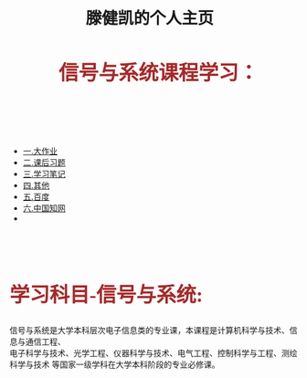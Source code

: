  <!doctype html>
 <html>
 <head>
     <title>Later3.github.io</title>
 <link href="style.css" rel="stylesheet"  type="text/css" />
 <meta charset="utf-8">
 <base target="_blank">
 <style>
     body{
         background-image: url('/u.jpg');
                     background-size: 100%;
                 background-repeat: repeat-x;
          }
        }
    h1{
            font-family: 微软雅黑;
            font-size: 50px;
            text-align:center;
        }
    h2{
        font-family:微软雅黑;
        font-size: 35px;
        color: brown;
        }
    </style> 
</head>
<body>
<header> 
  <h1> 
滕健凯的个人主页 <span class="orange"> </span>
  </h1>
  <h2> 
信号与系统课程学习<span class="orange">： </span></h2>
</header>
<nav>
      <ul>
<br>
           <li><a href="链接栏">一.大作业</a> </li>
           <li><a href="链接栏">二.课后习题</a></li>
           <li><a href="链接栏">三.学习笔记</a></li>
           <li><a href="链接栏">四.其他</a></li>
           <li><a href="http://www.baidu.com">五.百度</a></li>
           <li><a href="http://epub.cnki.net/kns/default.htm">六.中国知网</a><li>
      </ul>
</nav> 
<div id="content">
    <section>
    <h2>学习科目-信号与系统:</h2></div>
    <span class="orange">信号与系统是大学本科层次电子信息类的专业课，本课程是计算机科学与技术、信息与通信工程、
      <br>
      电子科学与技术、光学工程、仪器科学与技术、电气工程、控制科学与工程、测绘科学与技术
      等国家一级学科在大学本科阶段的专业必修课。</span>
    <br>
</div>
</body>
</html>
